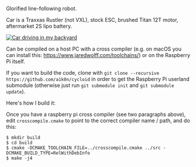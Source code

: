 Glorified line-following robot.


Car is a Traxxas Rustler (not VXL), stock ESC, brushed Titan 12T motor,
aftermarket 2S lipo battery.


[![Car driving in my backyard](https://img.youtube.com/vi/rkZvHl7T1OU/0.jpg)](https://www.youtube.com/watch?v=rkZvHl7T1OU)


Can be compiled on a host PC with a cross compiler (e.g. on macOS you can
install this: https://www.jaredwolff.com/toolchains/) or on the Raspberry Pi
itself.

If you want to build the code, clone with `git clone --recursive
https://github.com/a1k0n/cycloid` in order to get the Raspberry Pi userland
submodule (otherwise just run `git submodule init` and `git submodule update`).

Here's how I build it:

Once you have a raspberry pi cross compiler (see two paragraphs above), edit
`crosscompile.cmake` to point to the correct compiler name / path, and do this:

```
$ mkdir build
$ cd build
$ cmake -DCMAKE_TOOLCHAIN_FILE=../crosscompile.cmake ../src -DCMAKE_BUILD_TYPE=RelWithDebInfo
$ make -j4
```

